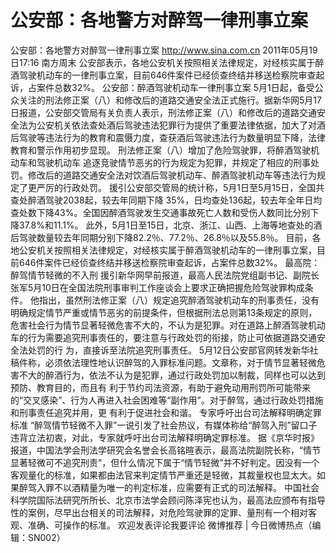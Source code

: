 # 公安部：各地警方对醉驾一律刑事立案

公安部：各地警方对醉驾一律刑事立案
http://www.sina.com.cn  2011年05月19日17:16  南方周末
公安部表示，各地公安机关按照相关法律规定，对经核实属于醉酒驾驶机动车的一律刑事立案，目前646件案件已经侦查终结并移送检察院审查起诉，占案件总数32%。
公安部：醉酒驾驶机动车一律刑事立案
5月1日起，备受公众关注的刑法修正案（八）和修改后的道路交通安全法正式施行。据新华网5月17日报道，公安部交管局有关负责人表示，刑法修正案（八）和修改后的道路交通安全法为公安机关依法查处酒后驾驶违法犯罪行为提供了重要法律依据，加大了对酒后驾驶等违法行为的教育和震慑力度，查获酒后驾驶违法行为数量明显下降，法律教育和警示作用初步显现。
刑法修正案（八）增加了危险驾驶罪，将醉酒驾驶机动车和驾驶机动车 追逐竞驶情节恶劣的行为规定为犯罪，并规定了相应的刑事处罚。修改后的道路交通安全法对饮酒后驾驶机动车、醉酒驾驶机动车等违法行为规定了更严厉的行政处罚。
援引公安部交管局的统计称，5月1日至5月15日，全国共查处醉酒驾驶2038起，较去年同期下降 35%，日均查处136起，较去年全年日均查处数下降43%。全国因醉酒驾驶发生交通事故死亡人数和受伤人数同比分别下降37.8%和11.1%。
此外，5月1日至15日，北京、浙江、山西、上海等地查处的酒后驾驶数量较去年同期分别下降82.2％、77.2％、26.8％以及55.8％。
目前，各地公安机关按照相关法律规定，对经核实属于醉酒驾驶机动车的一律刑事立案，目前646件案件已经侦查终结并移送检察院审查起诉，占案件总数32%。
最高院：醉驾情节轻微的不入刑
援引新华网早前报道，最高人民法院党组副书记、副院长张军5月10日在全国法院刑事审判工作座谈会上要求正确把握危险驾驶罪构成条件。
他指出，虽然刑法修正案（八）规定追究醉酒驾驶机动车的刑事责任，没有明确规定情节严重或情节恶劣的前提条件，但根据刑法总则第13条规定的原则，危害社会行为情节显著轻微危害不大的，不认为是犯罪。对在道路上醉酒驾驶机动车的行为需要追究刑事责任的，要注意与行政处罚的衔接，防止可依据道路交通安全法处罚的行 为，直接诉至法院追究刑事责任。
5月12日公安部官网转发新华社稿件称，必须依法理性地认识醉驾的入罪标准问题。文章称，对于情节显著轻微危害不大的醉酒行为，依法不认为是犯罪，通过行政处罚加以制裁，同样也可以达到预防、教育目的，而且有 利于节约司法资源，有助于避免动用刑罚所可能带来的“交叉感染”、行为人再进入社会困难等“副作用”。对于醉驾，通过行政处罚措施和刑事责任追究并用，更 有利于促进社会和谐。
专家呼吁出台司法解释明确定罪标准
“醉驾情节轻微不入罪”一说引发了社会热议，有媒体称给“醉驾入刑”留口子违背立法初衷，对此，专家就呼吁出台司法解释明确定罪标准。
据《京华时报》报道，中国法学会刑法学研究会名誉会长高铭暄表示，最高法院副院长称，“情节显著轻微可不追究刑责”，但什么情况下属于“情节轻微”并不好判定。因没有一个客观量化的标准，如果都由法官来判定情节严重还是轻微，其裁量权也显太大。如果醉驾入罪不以酒精量为唯一的判定标准，应需要有正式的司法解释。
中国社会科学院国际法研究所所长、北京市法学会顾问陈泽宪也认为，最高法应颁布有指导性的案例，尽早出台相关的司法解释，对危险驾驶罪的定罪、量刑有一个相对客观、准确、可操作的标准。
欢迎发表评论我要评论
微博推荐 | 今日微博热点（编辑：SN002）

